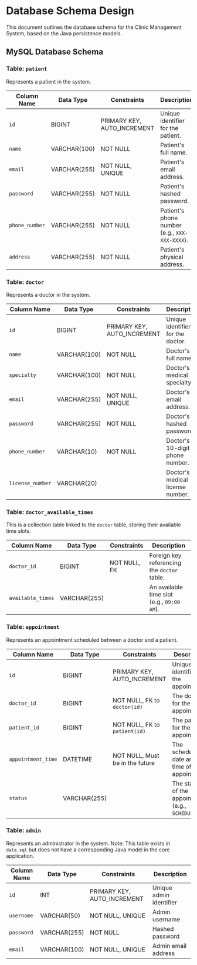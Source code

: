 # Database Schema Design

This document outlines the database schema for the Clinic Management System, based on the Java persistence models.

## MySQL Database Schema

### Table: `patient`
Represents a patient in the system.

| Column Name  | Data Type    | Constraints                             | Description                                    |
|--------------|--------------|-----------------------------------------|------------------------------------------------|
| `id`           | BIGINT       | PRIMARY KEY, AUTO_INCREMENT             | Unique identifier for the patient.             |
| `name`         | VARCHAR(100) | NOT NULL                                | Patient's full name.                           |
| `email`        | VARCHAR(255) | NOT NULL, UNIQUE                        | Patient's email address.                       |
| `password`     | VARCHAR(255) | NOT NULL                                | Patient's hashed password.                     |
| `phone_number` | VARCHAR(255) | NOT NULL                                | Patient's phone number (e.g., `XXX-XXX-XXXX`). |
| `address`      | VARCHAR(255) | NOT NULL                                | Patient's physical address.                    |

### Table: `doctor`
Represents a doctor in the system.

| Column Name     | Data Type    | Constraints                             | Description                                  |
|-----------------|--------------|-----------------------------------------|----------------------------------------------|
| `id`              | BIGINT       | PRIMARY KEY, AUTO_INCREMENT             | Unique identifier for the doctor.            |
| `name`            | VARCHAR(100) | NOT NULL                                | Doctor's full name.                          |
| `specialty`       | VARCHAR(100) | NOT NULL                                | Doctor's medical specialty.                  |
| `email`           | VARCHAR(255) | NOT NULL, UNIQUE                        | Doctor's email address.                      |
| `password`        | VARCHAR(255) | NOT NULL                                | Doctor's hashed password.                    |
| `phone_number`    | VARCHAR(10)  | NOT NULL                                | Doctor's 10-digit phone number.              |
| `license_number`  | VARCHAR(20)  |                                         | Doctor's medical license number.             |

### Table: `doctor_available_times`
This is a collection table linked to the `doctor` table, storing their available time slots.

| Column Name       | Data Type    | Constraints      | Description                               |
|-------------------|--------------|------------------|-------------------------------------------|
| `doctor_id`         | BIGINT       | NOT NULL, FK     | Foreign key referencing the `doctor` table. |
| `available_times`   | VARCHAR(255) |                  | An available time slot (e.g., `09:00 AM`).  |

### Table: `appointment`
Represents an appointment scheduled between a doctor and a patient.

| Column Name       | Data Type | Constraints                               | Description                                      |
|-------------------|-----------|-------------------------------------------|--------------------------------------------------|
| `id`                | BIGINT    | PRIMARY KEY, AUTO_INCREMENT               | Unique identifier for the appointment.           |
| `doctor_id`         | BIGINT    | NOT NULL, FK to `doctor(id)`              | The doctor for the appointment.                  |
| `patient_id`        | BIGINT    | NOT NULL, FK to `patient(id)`             | The patient for the appointment.                 |
| `appointment_time`  | DATETIME  | NOT NULL, Must be in the future           | The scheduled date and time of the appointment.  |
| `status`            | VARCHAR(255)|                                           | The status of the appointment (e.g., `SCHEDULED`).|

### Table: `admin`
Represents an administrator in the system. Note: This table exists in `data.sql` but does not have a corresponding Java model in the core application.

| Column Name     | Data Type      | Constraints                | Description                  |
|-----------------|---------------|----------------------------|------------------------------|
| `id`            | INT           | PRIMARY KEY, AUTO_INCREMENT| Unique admin identifier      |
| `username`      | VARCHAR(50)   | NOT NULL, UNIQUE           | Admin username               |
| `password`      | VARCHAR(255)  | NOT NULL                   | Hashed password              |
| `email`         | VARCHAR(100)  | NOT NULL, UNIQUE           | Admin email address          |
